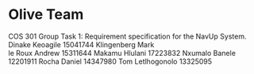 # Olive Team
COS 301 Group Task 1: Requirement specification for the NavUp System.
Dinake    Keoagile    15041744
Klingenberg    Mark   
le Roux    Andrew     15311644
Makamu    Hlulani     17223832
Nxumalo    Banele     12201911
Rocha    Daniel       14347980
Tom    Letlhogonolo   13325095 
